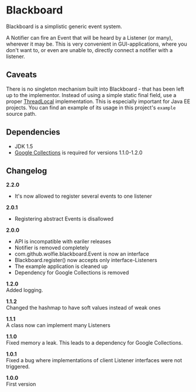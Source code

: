 # Blackboard

Blackboard is a simplistic generic event system.

A Notifier can fire an Event that will be heard by a Listener (or many), wherever it may be. This is very convenient in GUI-applications, where you don't want to, or even are unable to, directly connect a notifier with a listener.

## Caveats

There is no singleton mechanism built into Blackboard - that has been left up to the implementor.  Instead of using a simple static final field, use a proper [ThreadLocal][tldoc] implementation. This is especially important for Java EE projects. You can find an example of its usage in this project's `example` source path.

[tldoc]: http://java.sun.com/j2se/1.5.0/docs/api/java/lang/ThreadLocal.html

## Dependencies

* JDK 1.5
* [Google Collections][googcol] is required for versions 1.1.0-1.2.0 

[googcol]: http://code.google.com/p/google-collections/

## Changelog

**2.2.0**
- It's now allowed to register several events to one listener

**2.0.1**  
- Registering abstract Events is disallowed

**2.0.0**  
- API is incompatible with eariler releases
- Notifier is removed completely
- com.github.wolfie.blackboard.Event is now an interface
- Blackboard.register() now accepts only interface-Listeners
- The example application is cleaned up
- Dependency for Google Collections is removed

**1.2.0**  
Added logging.

**1.1.2**  
Changed the hashmap to have soft values instead of weak ones

**1.1.1**  
A class now can implement many Listeners

**1.1.0**  
Fixed memory a leak. This leads to a dependency for Google Collections.

**1.0.1**  
Fixed a bug where implementations of client Listener interfaces were not triggered.

**1.0.0**  
First version
